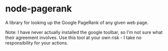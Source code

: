 node-pagerank
=============

A library for looking up the Google PageRank of any given web page.

Note: I have never actually installed the google toolbar, so I'm not sure what their agreement involves. Use this tool at 
your own risk - I take no responsibility for your actions.
